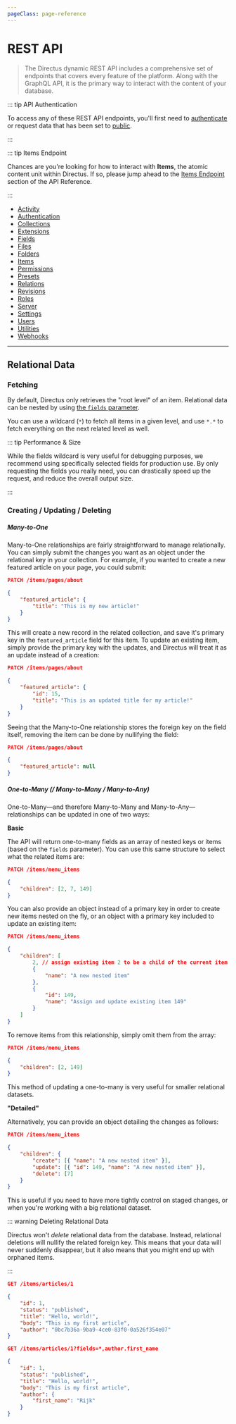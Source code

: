 ```yaml
---
pageClass: page-reference
---
```


# REST API

<div class="two-up">
<div class="left">

> The Directus dynamic REST API includes a comprehensive set of endpoints that covers every feature of the platform.
> Along with the GraphQL API, it is the primary way to interact with the content of your database.

::: tip API Authentication

To access any of these REST API endpoints, you'll first need to [authenticate](/reference/api/authentication/) or
request data that has been set to [public](/guides/permissions/#configuring-public-permissions).

:::

::: tip Items Endpoint

Chances are you're looking for how to interact with **Items**, the atomic content unit within Directus. If so, please
jump ahead to the [Items Endpoint](/reference/api/rest/items/) section of the API Reference.

:::

</div>
<div class="right">

- [Activity](/reference/api/rest/activity/)
- [Authentication](/reference/api/rest/authentication/)
- [Collections](/reference/api/rest/collections/)
- [Extensions](/reference/api/rest/extensions/)
- [Fields](/reference/api/rest/fields/)
- [Files](/reference/api/rest/files/)
- [Folders](/reference/api/rest/folders/)
- [Items](/reference/api/rest/items/)
- [Permissions](/reference/api/rest/permissions/)
- [Presets](/reference/api/rest/presets/)
- [Relations](/reference/api/rest/relations/)
- [Revisions](/reference/api/rest/revisions/)
- [Roles](/reference/api/rest/roles/)
- [Server](/reference/api/rest/server/)
- [Settings](/reference/api/rest/settings/)
- [Users](/reference/api/rest/users/)
- [Utilities](/reference/api/rest/utilities/)
- [Webhooks](/reference/api/rest/webhooks/)

</div>
</div>

---

## Relational Data

<div class="two-up">
<div class="left">

### Fetching

By default, Directus only retrieves the "root level" of an item. Relational data can be nested by using
[the `fields` parameter](/reference/api/query/#fields).

You can use a wildcard (`*`) to fetch all items in a given level, and use `*.*` to fetch everything on the next related
level as well.

::: tip Performance & Size

While the fields wildcard is very useful for debugging purposes, we recommend using specifically selected fields for
production use. By only requesting the fields you really need, you can drastically speed up the request, and reduce the
overall output size.

:::

### Creating / Updating / Deleting

##### Many-to-One

Many-to-One relationships are fairly straightforward to manage relationally. You can simply submit the changes you want
as an object under the relational key in your collection. For example, if you wanted to create a new featured article on
your page, you could submit:

```json
PATCH /items/pages/about

{
	"featured_article": {
		"title": "This is my new article!"
	}
}
```

This will create a new record in the related collection, and save it's primary key in the `featured_article` field for
this item. To update an existing item, simply provide the primary key with the updates, and Directus will treat it as an
update instead of a creation:

```json
PATCH /items/pages/about

{
	"featured_article": {
		"id": 15,
		"title": "This is an updated title for my article!"
	}
}
```

Seeing that the Many-to-One relationship stores the foreign key on the field itself, removing the item can be done by
nullifying the field:

```json
PATCH /items/pages/about

{
	"featured_article": null
}
```

##### One-to-Many (/ Many-to-Many / Many-to-Any)

One-to-Many—and therefore Many-to-Many and Many-to-Any—relationships can be updated in one of two ways:

**Basic**

The API will return one-to-many fields as an array of nested keys or items (based on the `fields` parameter). You can
use this same structure to select what the related items are:

```json
PATCH /items/menu_items

{
	"children": [2, 7, 149]
}
```

You can also provide an object instead of a primary key in order to create new items nested on the fly, or an object
with a primary key included to update an existing item:

```json
PATCH /items/menu_items

{
	"children": [
		2, // assign existing item 2 to be a child of the current item
		{
			"name": "A new nested item"
		},
		{
			"id": 149,
			"name": "Assign and update existing item 149"
		}
	]
}
```

To remove items from this relationship, simply omit them from the array:

```json
PATCH /items/menu_items

{
	"children": [2, 149]
}
```

This method of updating a one-to-many is very useful for smaller relational datasets.

**"Detailed"**

Alternatively, you can provide an object detailing the changes as follows:

```json
PATCH /items/menu_items

{
	"children": {
		"create": [{ "name": "A new nested item" }],
		"update": [{ "id": 149, "name": "A new nested item" }],
		"delete": [7]
	}
}
```

This is useful if you need to have more tightly control on staged changes, or when you're working with a big relational
dataset.

::: warning Deleting Relational Data

Directus won't _delete_ relational data from the database. Instead, relational deletions will nullify the related
foreign key. This means that your data will never suddenly disappear, but it also means that you might end up with
orphaned items.

:::

</div>
<div class="right">

```json
GET /items/articles/1

{
	"id": 1,
	"status": "published",
	"title": "Hello, world!",
	"body": "This is my first article",
	"author": "0bc7b36a-9ba9-4ce0-83f0-0a526f354e07"
}
```

```json
GET /items/articles/1?fields=*,author.first_name

{
	"id": 1,
	"status": "published",
	"title": "Hello, world!",
	"body": "This is my first article",
	"author": {
		"first_name": "Rijk"
	}
}
```

</div>
</div>
